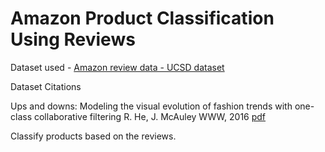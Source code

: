 # Amazon Product Classification Using Reviews

Dataset used - [Amazon review data - UCSD dataset](https://jmcauley.ucsd.edu/data/amazon/)

Dataset Citations

Ups and downs: Modeling the visual evolution of fashion trends with one-class collaborative filtering
R. He, J. McAuley
WWW, 2016
[pdf](http://cseweb.ucsd.edu/~jmcauley/pdfs/www16a.pdf)

Classify products based on the reviews.
